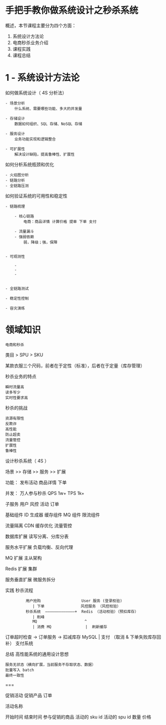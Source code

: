

# 手把手教你做系统设计之秒杀系统



概述，本节课程主要分为四个方面：

1. 系统设计方法论
2. 电商秒杀业务介绍
3. 课程实践
4. 课程总结



# 1 - 系统设计方法论

如何做系统设计（ 4S 分析法）

    - 场景分析
        什么系统、需要哪些功能、多大的并发量

    - 存储设计
        数据如何组织、SQL 存储、NoSQL 存储

    - 服务设计
        业务功能实现和逻辑整合

    - 可扩展性
        解决设计缺陷，提高鲁棒性、扩展性


如何分析系统瓶颈和优化

    - 火焰图分析
    - 链路分析
    - 全链路压测



如何验证系统的可用性和稳定性

    - 链路梳理

        - 核心链路
            电商：商品详情 计算价格 提单 下单 支付
    
        - 流量漏斗
        - 强弱依赖
            弱，降级；强，保障


    - 可观测性
        
        - 
        - 
        - 
        

    - 全链路测试

    - 稳定性控制

    - 容灾演练





# 领域知识

    电商和秒杀



类目 > SPU > SKU

某款衣服三个尺码，前者在于定性（标准），后者在于定量（库存管理）



秒杀业务的特点

    瞬时流量高
    读多写少
    实时性要求高


秒杀的挑战

    资源有限性
    反欺诈
    高性能
    防止超卖
    流量管控
    扩展性
    鲁棒性



设计秒杀系统（ 4S ）

场景 >> 存储 >> 服务 >> 扩展


功能：
    发布活动
    商品详情
    下单

并发：
    万人参与秒杀
    QPS 1w+
    TPS 1k+


子服务
    用户
    风控
    活动
    订单

基础组件
    ID 生成器
    缓存组件
    MQ 组件
    限流组件



流量隔离
CDN
缓存优化
流量管控

数据库扩展
    读写分离、分库分表

服务水平扩展
    负载均衡、反向代理

MQ 扩展
    主从架构

Redis 扩展
    集群

服务垂直扩展
    微服务拆分





实践
    秒杀流程


             用户抢购                  User 服务 (登录校验)
                | 下单                风控服务 （风控校验）
             秒杀系统  —————————————+  Redis （活动校验）（预扣库存）
                | 削峰                    
                MQ                     ^
                | 消费 MQ               |  刷新缓存
订单超时检查 -> 订单服务 -> 扣减库存 MySQL
                | 支付         （取消 & 下单失败库存回补）
             支付系统
 



总结
    高性能系统的通用设计思想

    服务无状态（横向扩展，当前服务不存取状态、数据）
    批量写入 batch
    最终一致性 



===

促销活动
促销产品
订单


活动名称

开始时间
结束时间
参与促销的商品
    活动的 sku id
    活动的 spu id
    数量
    价格
